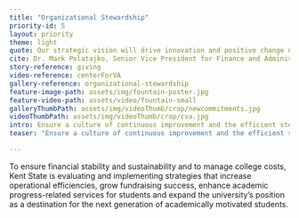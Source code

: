 ```yaml
---
title: "Organizational Stewardship"
priority-id: 5
layout: priority
theme: light
quote: Our strategic vision will drive innovation and positive change not only within the university, but in the community, region and beyond.
cite: Dr. Mark Polatajko, Senior Vice President for Finance and Administration
story-reference: giving
video-reference: centerForVA
gallery-reference: organizational-stewardship
feature-image-path: assets/img/fountain-poster.jpg
feature-video-path: assets/video/fountain-small
galleryThumbPath: assets/img/videoThumb/crop/newcommitments.jpg
videoThumbPath: assets/img/videoThumb/crop/cva.jpg
intro: Ensure a culture of continuous improvement and the efficient stewardship of university resources and infrastructure
teaser: "Ensure a culture of continuous improvement and the efficient stewardship of university resources and infrastructure"

---
```


To ensure financial stability and sustainability and to manage college costs, Kent State is evaluating and implementing strategies that increase operational efficiencies, grow fundraising success, enhance academic progress-related services for students and expand the university’s position as a destination for the next generation of academically motivated students.  

